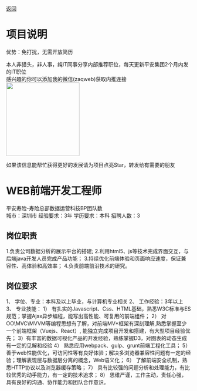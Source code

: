 [返回](../../)

# 项目说明

优势：免打扰，无需开放简历

本人非猎头，非人事，纯IT同事分享内部推荐职位，每天更新平安集团2个月内发的IT职位  
感兴趣的你可以添加我的微信(zaqweb)获取内推连接  
<img src="https://github.com/zaqweb/PA-IT-JOBS/blob/master/WechatICode.jpeg"  height="200" width="200">

如果该信息能帮忙获得更好的发展请为项目点亮Star，转发给有需要的朋友

# WEB前端开发工程师
平安寿险-寿险总部数据运营科技BP团队数  
城市：深圳市 经验要求：3年 学历要求：本科  招聘人数：3

## 岗位职责
1.负责公司数据分析的展示平台的搭建;
2.利用html5、js等技术完成界面交互，与后端java开发人员完成产品功能；
3.持续优化前端体验和页面响应速度，保证兼容性、高体验和高效率；
4.负责前端前沿技术的研究。

## 岗位要求
1、 学位、专业：本科及以上毕业，与计算机专业相关
2、 工作经验：3年以上
3、 专业技能：
1） 有扎实的Javascript、Css、HTML基础，熟悉W3C标准与ES规范；掌握Ajax异步编程，能写出高性能、可复用的前端组件；
2） 对OO\MVC\MVVM等编程思想有了解，对前端MV*框架有深刻理解,熟悉掌握至少一个前端框架（Vuejs、React）, 能独立完成项目开发和搭建，有大型项目经验优先；
3）有丰富的数据可视化产品的开发经验，熟练掌握D3，对图表的动态生成有一定的见解和经验
4） 熟悉应用webpack、gulp、grunt前端工程化工具；
5） 善于web性能优化，可访问性等有良好体验；解决多浏览器兼容性问题有一定的经验；理解表现层与数据层分离的概念，Web语义化；
6） 了解前端安全机制，熟悉HTTP协议以及浏览器缓存策略；
7） 具有比较强的问题分析和处理能力，有比较优秀的动手能力，有一定的技术追求；
8） 思维严谨，工作主动，责任心强，具有良好的沟通、协作能力和团队合作意识。




